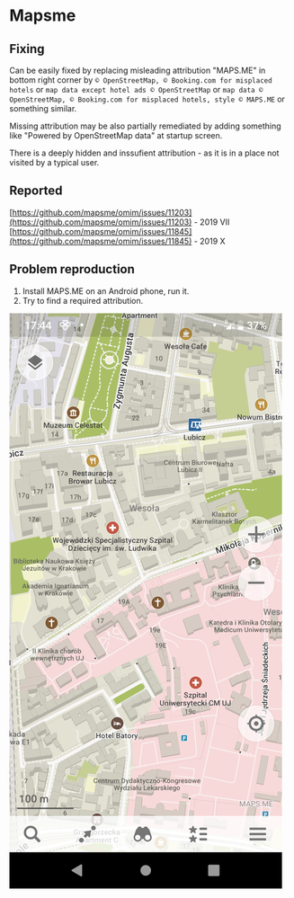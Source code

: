 # Mapsme

## Fixing
Can be easily fixed by replacing misleading attribution "MAPS.ME" in bottom right corner by `© OpenStreetMap, © Booking.com for misplaced hotels` or `map data except hotel ads © OpenStreetMap` or `map data © OpenStreetMap, © Booking.com for misplaced hotels, style © MAPS.ME` or something similar.

Missing attribution may be also partially remediated by adding something like "Powered by OpenStreetMap data" at startup screen.

There is a deeply hidden and inssufient attribution - as it is in a place not visited by a typical user.

## Reported

[https://github.com/mapsme/omim/issues/11203](https://github.com/mapsme/omim/issues/11203) - 2019 VII
[https://github.com/mapsme/omim/issues/11845](https://github.com/mapsme/omim/issues/11845) - 2019 X

## Problem reproduction

1. Install MAPS.ME on an Android phone, run it.
2. Try to find a required attribution.

![MAPS.ME_application_missing_attribution_misleading_one_present_screenshot_2019-09-09-17-44-05.png](MAPS.ME_application_missing_attribution_misleading_one_present_screenshot_2019-09-09-17-44-05.png)
